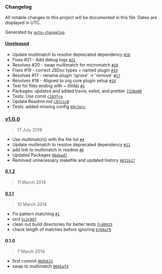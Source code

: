 ### Changelog

All notable changes to this project will be documented in this file. Dates are displayed in UTC.

Generated by [`auto-changelog`](https://github.com/CookPete/auto-changelog).

#### [Unreleased](https://github.com/metalsmith/remove/compare/v1.0.0...HEAD)

- Update multimatch to resolve deprecated dependency [`#16`](https://github.com/metalsmith/remove/pull/16)
- Fixes #21 - Add debug logs [`#21`](https://github.com/metalsmith/remove/issues/21)
- Resolves #20 - swap multimatch for micromatch [`#20`](https://github.com/metalsmith/remove/issues/20)
- Fixes #19 - correct JSDoc types + named plugin [`#19`](https://github.com/metalsmith/remove/issues/19)
- Resolves #17 - rename plugin 'ignore' -&gt; 'remove' [`#17`](https://github.com/metalsmith/remove/issues/17)
- Resolves #18 - Aligned to org core plugin setup [`#18`](https://github.com/metalsmith/remove/issues/18)
- Test for files ending with ~ (tilda) [`#3`](https://github.com/metalsmith/remove/issues/3)
- Packages: updated and added travis, eslint, and prettier [`7326e00`](https://github.com/metalsmith/remove/commit/7326e0000bca2aca26ddee5d62fa509743148bb1)
- Tests: Use const [`c103fca`](https://github.com/metalsmith/remove/commit/c103fca92b43ca18dc043a5e8e916b3dc3973aef)
- Update Readme.md [`c97ccc0`](https://github.com/metalsmith/remove/commit/c97ccc019e0eb857b90ab3716821a5678129194c)
- Tests: added missing config [`69c5ecc`](https://github.com/metalsmith/remove/commit/69c5eccc1226ead6e63619914908dcf88f8a7740)

### [v1.0.0](https://github.com/metalsmith/remove/compare/0.1.2...v1.0.0)

> 17 July 2018

- Use multimatch() with the file list [`#4`](https://github.com/metalsmith/remove/pull/4)
- Update multimatch to resolve deprecated dependency [`#11`](https://github.com/metalsmith/remove/pull/11)
- add link to multimatch in readme [`#6`](https://github.com/metalsmith/remove/pull/6)
- Updated Packages [`96ebad7`](https://github.com/metalsmith/remove/commit/96ebad7e52cbc1e0ae032edba69027832cf19100)
- Removed unnecessary makefile and updated history [`4631b17`](https://github.com/metalsmith/remove/commit/4631b175efa0e60452dfbc6a0b96b1472f7e9d71)

#### [0.1.2](https://github.com/metalsmith/remove/compare/0.1.1...0.1.2)

> 11 March 2014

#### [0.1.1](https://github.com/metalsmith/remove/compare/0.1.0...0.1.1)

> 10 March 2014

- Fix pattern matching [`#1`](https://github.com/metalsmith/remove/pull/1)
- ocd [`5c2c097`](https://github.com/metalsmith/remove/commit/5c2c097f4685b3c3e29aec813f535f9c8eac5731)
- clean out build directories for better tests [`7cd0915`](https://github.com/metalsmith/remove/commit/7cd0915d0abf95dd1d67f70eb6f89d932270aeb7)
- check length of matches before ignoring [`6704af9`](https://github.com/metalsmith/remove/commit/6704af9a1eebe0b578303408824b23ab39080743)

#### 0.1.0

> 7 March 2014

- first commit [`4685621`](https://github.com/metalsmith/remove/commit/468562143a2a42af1eb6f2fab9e58858736fce37)
- swap to multimatch [`0045af4`](https://github.com/metalsmith/remove/commit/0045af4bf864f7eb004be2a3908d35ed847bf380)
